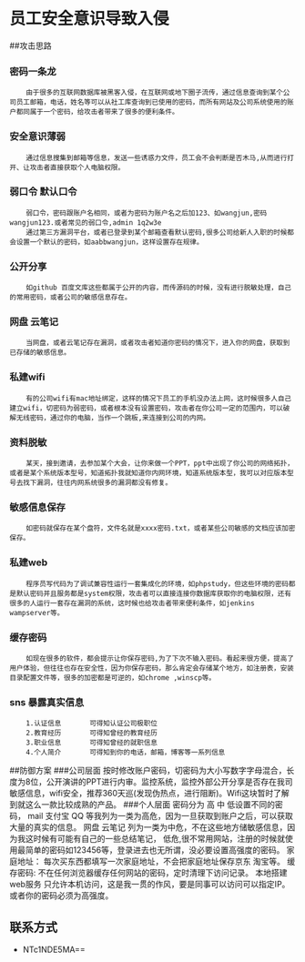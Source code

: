 # 员工安全意识导致入侵

##攻击思路

### 密码一条龙
		由于很多的互联网数据库被黑客入侵，在互联网或地下圈子流传，通过信息查询到某个公司员工邮箱，电话，姓名等可以从社工库查询到已使用的密码，而所有网站及公司系统使用的账户都同属于一个密码，给攻击者带来了很多的便利条件。
### 安全意识薄弱
		通过信息搜集到邮箱等信息，发送一些诱惑力文件，员工会不会判断是否木马,从而进行打开、让攻击者直接获取个人电脑权限。
### 弱口令 默认口令
		弱口令，密码跟账户名相同，或者为密码为账户名之后加123、如wangjun,密码wangjun123.或者常见的弱口令,admin 1q2w3e
        通过第三方漏洞平台，或者已登录到某个邮箱查看默认密码,很多公司给新人入职的时候都会设置一个默认的密码，如aabbwangjun，这样设置存在规律。
### 公开分享
		如github 百度文库这些都属于公开的内容，而传源码的时候，没有进行脱敏处理，自己的常用密码，或者公司的敏感信息存在。
### 网盘 云笔记
		当网盘，或者云笔记存在漏洞，或者攻击者知道你密码的情况下，进入你的网盘，获取到已存储的敏感信息。
### 私建wifi
		有的公司wifi有mac地址绑定，这样的情况下员工的手机没办法上网，这时候很多人自己建立wifi，切密码为弱密码，或者根本没有设置密码，攻击者在你公司一定的范围内，可以破解无线密码，通过你的电脑，当作一个跳板,来连接到公司的内网。
### 资料脱敏
		某天，接到邀请，去参加某个大会，让你来做一个PPT，ppt中出现了你公司的网络拓扑，或者是某个系统版本型号，知道拓扑我就知道你内网环境，知道系统版本型，我可以对应版本型号去找下漏洞，往往内网系统很多的漏洞都没有修复。
### 敏感信息保存
		如密码就保存在某个盘符，文件名就是xxxx密码.txt，或者某些公司敏感的文档应该加密保存。
### 私建web
		程序员写代码为了调试兼容性运行一套集成化的环境，如phpstudy，但这些环境的密码都是默认密码并且服务都是system权限，攻击者可以直接连接你数据库获取你的电脑权限，还有很多的人运行一套存在漏洞的系统，这时候也给攻击者带来便利条件，如jenkins wampserver等。
### 缓存密码
		如现在很多的软件，都会提示让你保存密码,为了下次不输入密码。看起来很方便，提高了用户体验，但往往也存在安全性，因为你保存密码，那么肯定会存储某个地方，如注册表，安装目录配置文件等，很多的加密都是可逆的，如chrome ,winscp等。
### sns 暴露真实信息
		1.认证信息       可得知认证公司极职位
		2.教育经历       可得知曾经的教育经历
		3.职业信息       可得知曾经的就职信息
		4.个人简介       可得知到你的电话，邮箱，博客等一系列信息
##防御方案
###公司层面
		按时修改账户密码，切密码为大小写数字字母混合，长度为8位，公开演讲的PPT进行内审。监控系统，监控外部公开分享是否存在我司敏感信息，wifi安全，推荐360天巡(发现伪热点，进行阻断)。Wifi这块暂时了解到就这么一款比较成熟的产品。
###个人层面
	    密码分为 高 中 低设置不同的密码，
        mail 支付宝 QQ 等我列为一类为高危，因为一旦获取到账户之后，可以获取大量的真实的信息。
        网盘 云笔记 列为一类为中危，不在这些地方储敏感信息，因为我这时候有可能有自己的一些总结笔记，
     低危,很不常用网站，注册的时候就使用最简单的密码如123456等，登录进去也无所谓，没必要设置高强度的密码。
     家庭地址：
        每次买东西都填写一次家庭地址，不会把家庭地址保存京东 淘宝等。
     缓存密码:
        不在任何浏览器缓存任何网站的密码，定时清理下访问记录。
     本地搭建web服务
        只允许本机访问，这是我一贯的作风，要是同事可以访问可以指定IP。或者你的密码必须为高强度。
## 联系方式
- NTc1NDE5MA==
